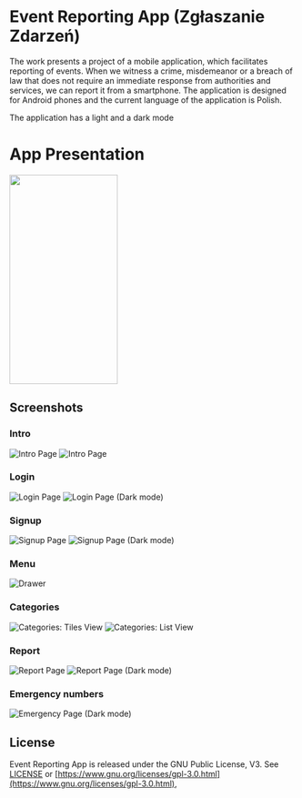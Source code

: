 # Event Reporting App (Zgłaszanie Zdarzeń)

The work presents a project of a mobile application, which facilitates reporting of events. When we witness a crime, misdemeanor or a breach of law that does not require an immediate response from authorities and services, we can report it from a smartphone. 
The application is designed for Android phones and the current language of the application is Polish.

The application has a light and a dark mode

# App Presentation
<img src="https://github.com/lukaszkazmierski/eventreportingapp/blob/master/gif/app_presentation.gif" width="190" height="368" />


## Screenshots

### Intro
![Intro Page](https://github.com/lukaszkazmierski/eventreportingapp/blob/master/screenshots/intro1.png)
![Intro Page](https://github.com/lukaszkazmierski/eventreportingapp/blob/master/screenshots/intro2.png)

### Login
![Login Page](https://github.com/lukaszkazmierski/eventreportingapp/blob/master/screenshots/login.png)
![Login Page (Dark mode)](https://github.com/lukaszkazmierski/eventreportingapp/blob/master/screenshots/login_dark_mode.png)

### Signup
![Signup Page](https://github.com/lukaszkazmierski/eventreportingapp/blob/master/screenshots/signup.png)
![Signup Page (Dark mode)](https://github.com/lukaszkazmierski/eventreportingapp/blob/master/screenshots/signup_dark_mode.png)

### Menu
![Drawer](https://github.com/lukaszkazmierski/eventreportingapp/blob/master/screenshots/drawer_dark_mode.png)

### Categories
![Categories: Tiles View](https://github.com/lukaszkazmierski/eventreportingapp/blob/master/screenshots/categories_tiles_view.png)
![Categories: List View](https://github.com/lukaszkazmierski/eventreportingapp/blob/master/screenshots/categories_list_view.png)

### Report
![Report Page](https://github.com/lukaszkazmierski/eventreportingapp/blob/master/screenshots/report.png)
![Report Page (Dark mode)](https://github.com/lukaszkazmierski/eventreportingapp/blob/master/screenshots/report_dark_mode.png)

### Emergency numbers
![Emergency Page (Dark mode)](https://github.com/lukaszkazmierski/eventreportingapp/blob/master/screenshots/emergency_numbers.png)


## License
Event Reporting App is released under the GNU Public License, V3.
See [LICENSE](https://github.com/lukaszkazmierski/eventreportingapp/blob/master/LICENSE)
or
[https://www.gnu.org/licenses/gpl-3.0.html](https://www.gnu.org/licenses/gpl-3.0.html), 
